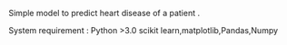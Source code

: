 Simple model to predict heart disease of a patient .

System requirement :
Python >3.0
scikit learn,matplotlib,Pandas,Numpy 
